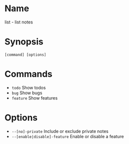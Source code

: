 # Name

list - list notes

# Synopsis

```
[command] [options]
```

# Commands

* `todo` Show todos
* `bug` Show bugs
* `feature` Show features

# Options

* `--[no]-private` Include or exclude private notes
* `--[enable|disable]-feature` Enable or disable a feature
